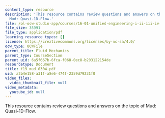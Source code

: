 ```yaml
---
content_type: resource
description: 'This resource contains review questions and answers on the topic of
  Mud: Quasi-1D-Flow.'
file: /ol-ocw-studio-app/courses/16-01-unified-engineering-i-ii-iii-iv-fall-2005-spring-2006/a2b4e158a31fa8e6474f2359d79231f0_f19_mud_0304.pdf
file_size: 35991
file_type: application/pdf
learning_resource_types: []
license: https://creativecommons.org/licenses/by-nc-sa/4.0/
ocw_type: OCWFile
parent_title: Fluid Mechanics
parent_type: CourseSection
parent_uid: 6a5f667b-6fca-f068-0ec8-b203122154de
resourcetype: Document
title: f19_mud_0304.pdf
uid: a2b4e158-a31f-a8e6-474f-2359d79231f0
video_files:
  video_thumbnail_file: null
video_metadata:
  youtube_id: null
---
```

This resource contains review questions and answers on the topic of Mud: Quasi-1D-Flow.